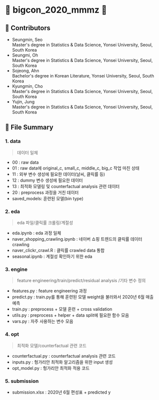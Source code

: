 # :star2: bigcon_2020_mmmz :star2:

## :raising_hand: Contributors
- Seungmin, Seo  
  Master's degree in Statistics & Data Science, Yonsei University, Seoul, South Korea
- Seungmi, Oh    
  Master's degree in Statistics & Data Science, Yonsei University, Seoul, South Korea
- Sojeong, Ahn   
  Bachelor's degree in Korean Literature, Yonsei University, Seoul, South Korea
- Kyungmin, Cho  
  Master's degree in Statistics & Data Science, Yonsei University, Seoul, South Korea
- Yujin, Jung   
  Master's degree in Statistics & Data Science, Yonsei University, Seoul, South Korea

## :open_file_folder: File Summary

### 1. data 
> 데이터 일체

- 00 : raw data
- 01 : raw data에 original_c, small_c, middle_c, big_c 작업 마친 상태
- 11 : 외부 변수 생성에 필요한 데이터(날씨, 클릭률 등)
- 12 : dummy 변수 생성에 필요한 데이터
- 13 : 최적화 모델링 및 counterfactual analysis 관련 데이터
- 20 : preprocess 과정을 거친 데이터
- saved_models: 훈련된 모델(bin type)

### 2. eda 
> eda 파일/클릭률 크롤링/계절성

- eda.ipynb : eda 과정 일체
- naver_shopping_crawling.ipynb : 네이버 쇼핑 트렌드의 클릭률 데이터 crawling
- naver_clickr_crawl.R : 클릭률 crawled data 통합
- seasonal.ipynb : 계절성 확인하기 위한 eda

### 3. engine 
> feature engineering/train/predict/residual analysis /기타 변수 정의

- features.py : feature engineering 과정
- predict.py : train.py를 통해 훈련된 모델 weight을 불러와서 2020년 6월 매출 예측
- train.py : preprocess + 모델 훈련 + cross validation
- utils.py : preprocess + helper + data split에 필요한 함수 모음
- vars.py : 자주 사용하는 변수 모음

### 4. opt
> 최적화 모델/counterfactual 관련 코드

- counterfactual.py : counterfactual analysis 관련 코드
- inputs.py : 헝가리안 최적화 알고리즘을 위한 input 생성
- opt_model.py : 헝가리안 최적화 적용 코드

### 5. submission 
- submission.xlsx : 2020년 6월 편성표 + predicted y


